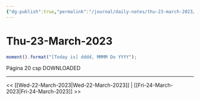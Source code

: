 ```yaml
---
{"dg-publish":true,"permalink":"/journal/daily-notes/thu-23-march-2023/","title":"DLNT","tags":["Daily,"],"noteIcon":"","created":"2023-08-07T14:42:08.000-05:00","updated":"2023-08-07T13:41:19.000-05:00"}
---
```



# Thu-23-March-2023

```javascript
moment().format("[Today is] dddd, MMMM Do YYYY");
```
Página 20 csp DOWNLOADED 
- - - 

<< [[Wed-22-March-2023\|Wed-22-March-2023]] | [[Fri-24-March-2023\|Fri-24-March-2023]] >>
